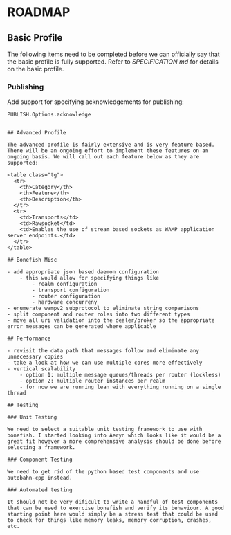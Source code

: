 ROADMAP
=======

<style type="text/css">
.tg  {border-collapse:collapse;border-spacing:0;}
.tg td{font-family:Arial, sans-serif;font-size:14px;padding:10px 5px;border-style:solid;border-width:1px;overflow:hidden;word-break:normal;}
.tg th{font-family:Arial, sans-serif;font-size:14px;font-weight:normal;padding:10px 5px;border-style:solid;border-width:1px;overflow:hidden;word-break:normal;}
.tg .tg-9vto{font-family:Verdana, Geneva, sans-serif !important;}
</style>

## Basic Profile

The following items need to be completed before we can officially say that the basic profile is fully supported. Refer to _SPECIFICATION.md_ for details on the basic profile.

### Publishing

Add support for specifying acknowledgements for publishing:

```
PUBLISH.Options.acknowledge


## Advanced Profile

The advanced profile is fairly extensive and is very feature based. There will be an ongoing effort to implement these features on an ongoing basis. We will call out each feature below as they are supported:

<table class="tg">
  <tr>
    <th>Category</th>
    <th>Feature</th>
    <th>Description</th>
  </tr>
  <tr>
    <td>Transports</td>
    <td>Rawsocket</td>
    <td>Enables the use of stream based sockets as WAMP application server endpoints.</td>
  </tr>
</table>

## Bonefish Misc

- add appropriate json based daemon configuration
    - this would allow for specifying things like
        - realm configuration
        - transport configuration
        - router configuration
        - hardware concurreny
- enumerate wampv2 subprotocol to eliminate string comparisons
- split component and router roles into two different types
- move all uri validation into the dealer/broker so the appropriate error messages can be generated where applicable

## Performance

- revisit the data path that messages follow and eliminate any unnecessary copies
- take a look at how we can use multiple cores more effectively
- vertical scalability
    - option 1: multiple message queues/threads per router (lockless)
    - option 2: multiple router instances per realm
    - for now we are running lean with everything running on a single thread

## Testing

### Unit Testing

We need to select a suitable unit testing framework to use with bonefish. I started looking into Aeryn which looks like it would be a great fit however a more comprehensive analysis should be done before selecting a framework.

### Component Testing

We need to get rid of the python based test components and use autobahn-cpp instead.

### Automated testing

It should not be very dificult to write a handful of test components that can be used to exercise bonefish and verify its behaviour. A good starting point here would simply be a stress test that could be used to check for things like memory leaks, memory corruption, crashes, etc.


